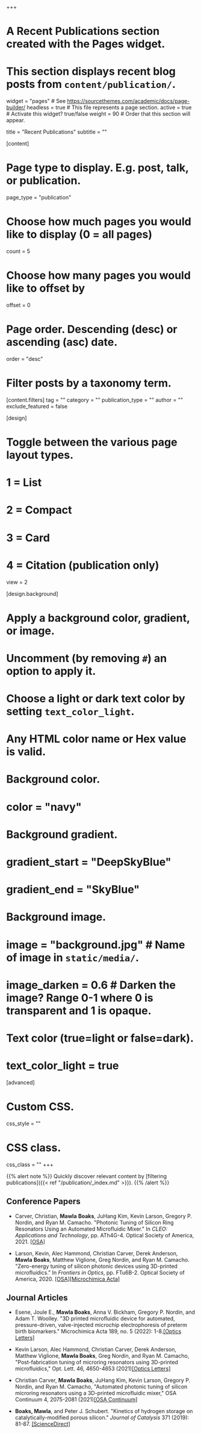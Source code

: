 +++
# A Recent Publications section created with the Pages widget.
# This section displays recent blog posts from `content/publication/`.

widget = "pages"  # See https://sourcethemes.com/academic/docs/page-builder/
headless = true  # This file represents a page section.
active = true  # Activate this widget? true/false
weight = 90  # Order that this section will appear.

title = "Recent Publications"
subtitle = ""

[content]
  # Page type to display. E.g. post, talk, or publication.
  page_type = "publication"
  
  # Choose how much pages you would like to display (0 = all pages)
  count = 5
  
  # Choose how many pages you would like to offset by
  offset = 0

  # Page order. Descending (desc) or ascending (asc) date.
  order = "desc"

  # Filter posts by a taxonomy term.
  [content.filters]
    tag = ""
    category = ""
    publication_type = ""
    author = ""
    exclude_featured = false
  
[design]
  # Toggle between the various page layout types.
  #   1 = List
  #   2 = Compact
  #   3 = Card
  #   4 = Citation (publication only)
  view = 2
  
[design.background]
  # Apply a background color, gradient, or image.
  #   Uncomment (by removing `#`) an option to apply it.
  #   Choose a light or dark text color by setting `text_color_light`.
  #   Any HTML color name or Hex value is valid.
    
  # Background color.
  # color = "navy"
  
  # Background gradient.
  # gradient_start = "DeepSkyBlue"
  # gradient_end = "SkyBlue"
  
  # Background image.
  # image = "background.jpg"  # Name of image in `static/media/`.
  # image_darken = 0.6  # Darken the image? Range 0-1 where 0 is transparent and 1 is opaque.

  # Text color (true=light or false=dark).
  # text_color_light = true  
  
[advanced]
 # Custom CSS. 
 css_style = ""
 
 # CSS class.
 css_class = ""
+++

{{% alert note %}}
Quickly discover relevant content by [filtering publications]({{< ref "/publication/_index.md" >}}).
{{% /alert %}}

## Conference Papers

* Carver, Christian, **Mawla** **Boaks**, JuHang Kim, Kevin Larson, Gregory P. Nordin, and Ryan M. Camacho. "Photonic Tuning of Silicon Ring Resonators Using an Automated Microfluidic Mixer." In _CLEO: Applications and Technology_, pp. ATh4G-4. Optical Society of America, 2021. [[OSA]](https://www.osapublishing.org/abstract.cfm?uri=CLEO_AT-2021-ATh4G.4)

* Larson, Kevin, Alec Hammond, Christian Carver, Derek Anderson, **Mawla** **Boaks**, Matthew Viglione, Greg Nordin, and Ryan M. Camacho. "Zero-energy tuning of silicon photonic devices using 3D-printed microfluidics." In _Frontiers in Optics_, pp. FTu6B-2. Optical Society of America, 2020. [[OSA]](https://www.osapublishing.org/abstract.cfm?uri=FiO-2020-FTu6B.2)[[Microchimica Acta]](https://link.springer.com/article/10.1007/s00604-022-05303-8)

## Journal Articles

* Esene, Joule E., **Mawla Boaks**, Anna V. Bickham, Gregory P. Nordin, and Adam T. Woolley. "3D printed microfluidic device for automated, pressure-driven, valve-injected microchip electrophoresis of preterm birth biomarkers." Microchimica Acta 189, no. 5 (2022): 1-8.[[Optics Letters]](https://www.osapublishing.org/ol/fulltext.cfm?uri=ol-46-18-4650&id=458684)

* Kevin Larson, Alec Hammond, Christian Carver, Derek Anderson, Matthew Viglione, **Mawla Boaks**, Greg Nordin, and Ryan M. Camacho, "Post-fabrication tuning of microring resonators using 3D-printed microfluidics," Opt. Lett. 46, 4650-4653 (2021)[[Optics Letters]](https://www.osapublishing.org/ol/fulltext.cfm?uri=ol-46-18-4650&id=458684)

* Christian Carver, **Mawla Boaks**, JuHang Kim, Kevin Larson, Gregory P. Nordin, and Ryan M. Camacho, "Automated photonic tuning of silicon microring resonators using a 3D-printed microfluidic mixer," OSA Continuum 4, 2075-2081 (2021)[[OSA Continuum]](https://www.osapublishing.org/osac/fulltext.cfm?uri=osac-4-7-2075)

* __Boaks, Mawla__, and Peter J. Schubert. "Kinetics of hydrogen storage on catalytically-modified porous silicon." _Journal of Catalysis_ 371 (2019): 81-87. [[ScienceDirect]](https://www.sciencedirect.com/science/article/pii/S0021951719300351)